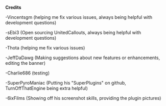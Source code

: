 **Credits**

-Vincentsgm (helping me fix various issues, always being helpful with development questions)

-sEbi3 (Open sourcing UnitedCallouts, always being helpful with development questions)

-Thota (helping me fix various issues)

-JeffDaDawg (Making suggestions about new features or enhancements, editing the banner)

-Charlie686 (testing)

-SuperPyroManiac (Putting his "SuperPlugins" on github, TurnOffThatEngine being extra helpful)

-6ixFilms (Showing off his screenshot skills, providing the plugin pictures)
